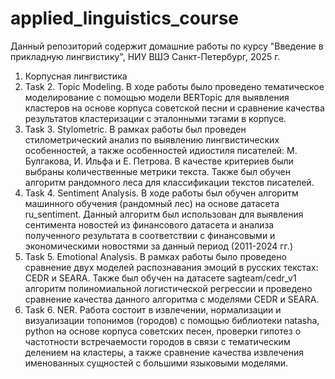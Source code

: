 # applied_linguistics_course
Данный репозиторий содержит домашние работы по курсу "Введение в прикладную лингвистику", НИУ ВШЭ Санкт-Петербург, 2025 г.
1. Корпусная лингвистика
2. Task 2. Topic Modeling. В ходе работы было проведено тематическое моделирование с помощью модели BERTopic для выявления кластеров на основе корпуса советской песни и сравнение качества результатов кластеризации с эталонными тэгами в корпусе. 
3. Task 3. Stylometric. В рамках работы был проведен стилометрический анализ по выявлению лингвистических особенностей, а также особенностей идиостиля писателей: М. Булгакова, И. Ильфа и Е. Петрова. В качестве критериев были выбраны количественные метрики текста. Также был обучен алгоритм рандомного леса для классификации текстов писателей.
4. Task 4. Sentiment Analysis. В ходе работы был обучен алгоритм машинного обучения (рандомный лес) на основе датасета ru_sentiment. Данный алгоритм был использован для выявления сентимента новостей из финансового датасета и анализа полученного результата в соответствии с финансовыми и экономическими новостями за данный период (2011-2024 гг.)
5. Task 5. Emotional Analysis. В рамках работы было проведено сравнение двух моделей распознавания эмоций в русских текстах: CEDR и SEARA. Также был обучен на датасете sagteam/cedr_v1 алгоритм полиномиальной логистической регрессии и проведено сравнение качества данного алгоритма с моделями CEDR и SEARA.
6. Task 6. NER. Работа состоит в извлечении, нормализации и визуализации топонимов (городов) с помощью библиотеки natasha, python на основе корпуса советских песен, проверки гипотез о частотности встречаемости городов в связи с тематическим делением на кластеры, а также сравнение качества извлечения именованных сущностей с большими языковыми моделями.
